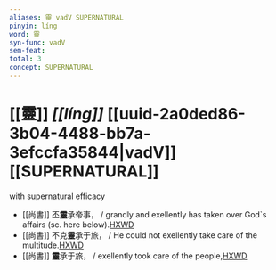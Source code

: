```yaml
---
aliases: 靈 vadV SUPERNATURAL
pinyin: líng
word: 靈
syn-func: vadV
sem-feat: 
total: 3
concept: SUPERNATURAL 
---
```

# [[靈]] *[[líng]]*  [[uuid-2a0ded86-3b04-4488-bb7a-3efccfa35844|vadV]] [[SUPERNATURAL]]
with supernatural efficacy
 - [[尚書]] 丕**靈**承帝事， / grandly and exellently has taken over God`s affairs (sc. here below).[HXWD](https://hxwd.org/textview.html?location=KR1b0001_tls_042-2a.54)
 - [[尚書]] 不克**靈**承于旅， / He could not exellently take care of the multitude.[HXWD](https://hxwd.org/textview.html?location=KR1b0001_tls_046-2a.24)
 - [[尚書]] **靈**承于旅， / exellently took care of the people,[HXWD](https://hxwd.org/textview.html?location=KR1b0001_tls_046-2a.82)